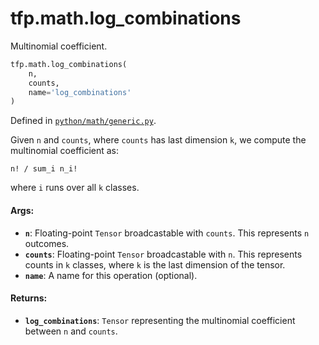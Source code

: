 <div itemscope itemtype="http://developers.google.com/ReferenceObject">
<meta itemprop="name" content="tfp.math.log_combinations" />
<meta itemprop="path" content="Stable" />
</div>

# tfp.math.log_combinations

Multinomial coefficient.

``` python
tfp.math.log_combinations(
    n,
    counts,
    name='log_combinations'
)
```



Defined in [`python/math/generic.py`](https://github.com/tensorflow/probability/tree/master/tensorflow_probability/python/math/generic.py).

<!-- Placeholder for "Used in" -->

Given `n` and `counts`, where `counts` has last dimension `k`, we compute
the multinomial coefficient as:

```n! / sum_i n_i!```

where `i` runs over all `k` classes.

#### Args:


* <b>`n`</b>: Floating-point `Tensor` broadcastable with `counts`. This represents `n`
  outcomes.
* <b>`counts`</b>: Floating-point `Tensor` broadcastable with `n`. This represents
  counts in `k` classes, where `k` is the last dimension of the tensor.
* <b>`name`</b>: A name for this operation (optional).


#### Returns:


* <b>`log_combinations`</b>: `Tensor` representing the multinomial coefficient between
  `n` and `counts`.